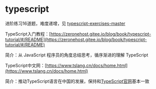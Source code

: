 # typescript
进阶练习16道题，难度递增，见 [typescript-exercises-master](./typescript-exercises-master/README)

TypeScript入门教程：[https://zeronehost.gitee.io/blog/book/typescript-tutorial/#/README](https://zeronehost.gitee.io/blog/book/typescript-tutorial/#/README)

简介：从 JavaScript 程序员的角度总结思考，循序渐进的理解 TypeScript

TypeScript中文网：[https://www.tslang.cn/docs/home.html](https://www.tslang.cn/docs/home.html)

简介：推动TypeScript语言在中国的发展，保持和[TypeScript官网](https://www.typescriptlang.org)基本一致